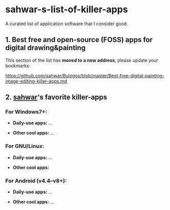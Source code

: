 # sahwar-s-list-of-killer-apps #
A curated list of application software that I consider good.

## 1. Best free and open-source (FOSS) apps for digital drawing&painting ##

This section of the list has **moved to a new address**, please update your bookmarks:

https://github.com/sahwar/Bulogos/blob/master/Best-free-digital-painting-image-editing-killer-apps.md

## 2. [sahwar](https://github.com/sahwar)'s favorite killer-apps ##

### For Windows7+: ###
* **Daily-use apps:**
...

* **Other cool apps:**
...

### For GNU/Linux: ###
* **Daily-use apps:**
...

* **Other cool apps:**

### For Android (v4.4–v8+): ###

* **Daily-use apps:**
...

* **Other cool apps:**
...

